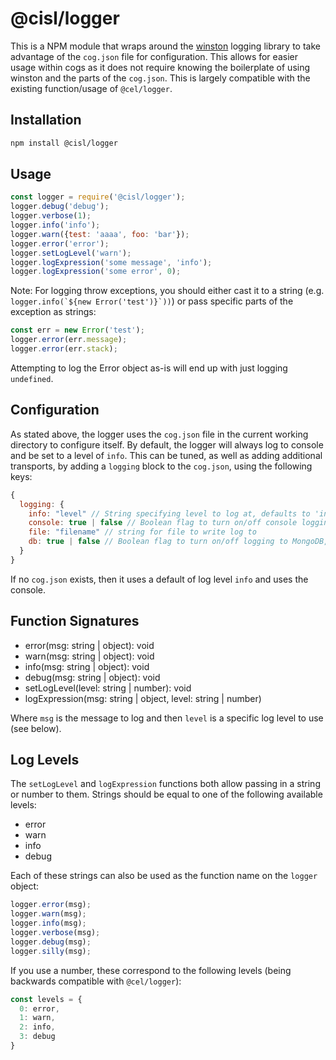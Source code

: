 # @cisl/logger

This is a NPM module that wraps around the [winston](https://www.npmjs.com/package/winston) logging
library to take advantage of the `cog.json` file for configuration. This allows for easier usage
within cogs as it does not require knowing the boilerplate of using winston and the parts of the
`cog.json`. This is largely compatible with the existing function/usage of `@cel/logger`.

## Installation

```bash
npm install @cisl/logger
```

## Usage

```javascript
const logger = require('@cisl/logger');
logger.debug('debug');
logger.verbose(1);
logger.info('info');
logger.warn({test: 'aaaa', foo: 'bar'});
logger.error('error');
logger.setLogLevel('warn');
logger.logExpression('some message', 'info');
logger.logExpression('some error', 0);
```

Note: For logging throw exceptions, you should either cast it to a string (e.g.
```logger.info(`${new Error('test')}`))```) or pass specific parts of the
exception as strings:

```javascript
const err = new Error('test');
logger.error(err.message);
logger.error(err.stack);
```

Attempting to log the Error object as-is will end up with just logging `undefined`.

## Configuration

As stated above, the logger uses the `cog.json` file in the current working
directory to configure itself. By default, the logger will always log to console
and be set to a level of `info`. This can be tuned, as well as adding additional
transports, by adding a `logging` block to the `cog.json`, using the following keys:

```javascript
{
  logging: {
    info: "level" // String specifying level to log at, defaults to 'info'
    console: true | false // Boolean flag to turn on/off console logging, defaults to true.
    file: "filename" // string for file to write log to
    db: true | false // Boolean flag to turn on/off logging to MongoDB, defaults to false
  }
}
```

If no `cog.json` exists, then it uses a default of log level `info` and uses the
console.

## Function Signatures

* error(msg: string | object): void
* warn(msg: string | object): void
* info(msg: string | object): void
* debug(msg: string | object): void
* setLogLevel(level: string | number): void
* logExpression(msg: string | object, level: string | number)

Where `msg` is the message to log and then `level` is a specific log level to use (see below).

## Log Levels

The `setLogLevel` and `logExpression` functions both allow passing in a string or
number to them. Strings should be equal to one of the following available levels:

* error
* warn
* info
* debug

Each of these strings can also be used as the function name on the `logger` object:

```javascript
logger.error(msg);
logger.warn(msg);
logger.info(msg);
logger.verbose(msg);
logger.debug(msg);
logger.silly(msg);
```

If you use a number, these correspond to the following levels (being backwards
compatible with `@cel/logger`):

```javascript
const levels = {
  0: error,
  1: warn,
  2: info,
  3: debug
}
```
